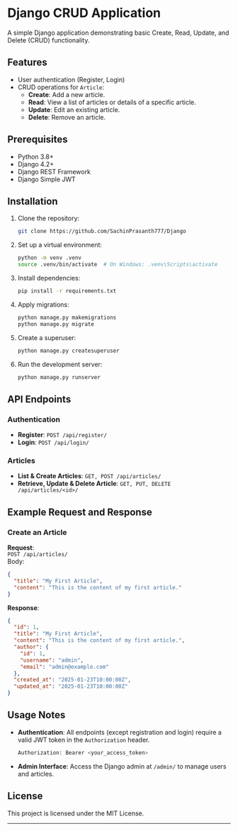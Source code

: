 # Django CRUD Application

A simple Django application demonstrating basic Create, Read, Update, and Delete (CRUD) functionality.

## Features

- User authentication (Register, Login)
- CRUD operations for `Article`:
  - **Create**: Add a new article.
  - **Read**: View a list of articles or details of a specific article.
  - **Update**: Edit an existing article.
  - **Delete**: Remove an article.

## Prerequisites

- Python 3.8+
- Django 4.2+
- Django REST Framework
- Django Simple JWT

## Installation

1. Clone the repository:
   ```bash
   git clone https://github.com/SachinPrasanth777/Django
   ```

2. Set up a virtual environment:
   ```bash
   python -m venv .venv
   source .venv/bin/activate  # On Windows: .venv\Scripts\activate
   ```

3. Install dependencies:
   ```bash
   pip install -r requirements.txt
   ```

4. Apply migrations:
   ```bash
   python manage.py makemigrations
   python manage.py migrate
   ```

5. Create a superuser:
   ```bash
   python manage.py createsuperuser
   ```

6. Run the development server:
   ```bash
   python manage.py runserver
   ```

## API Endpoints

### Authentication
- **Register**: `POST /api/register/`
- **Login**: `POST /api/login/`

### Articles
- **List & Create Articles**: `GET, POST /api/articles/`
- **Retrieve, Update & Delete Article**: `GET, PUT, DELETE /api/articles/<id>/`

## Example Request and Response

### Create an Article
**Request**:  
`POST /api/articles/`  
Body:
```json
{
  "title": "My First Article",
  "content": "This is the content of my first article."
}
```

**Response**:
```json
{
  "id": 1,
  "title": "My First Article",
  "content": "This is the content of my first article.",
  "author": {
    "id": 1,
    "username": "admin",
    "email": "admin@example.com"
  },
  "created_at": "2025-01-23T10:00:00Z",
  "updated_at": "2025-01-23T10:00:00Z"
}
```

## Usage Notes

- **Authentication**: All endpoints (except registration and login) require a valid JWT token in the `Authorization` header.
  ```bash
  Authorization: Bearer <your_access_token>
  ```

- **Admin Interface**: Access the Django admin at `/admin/` to manage users and articles.

## License

This project is licensed under the MIT License.  

---
